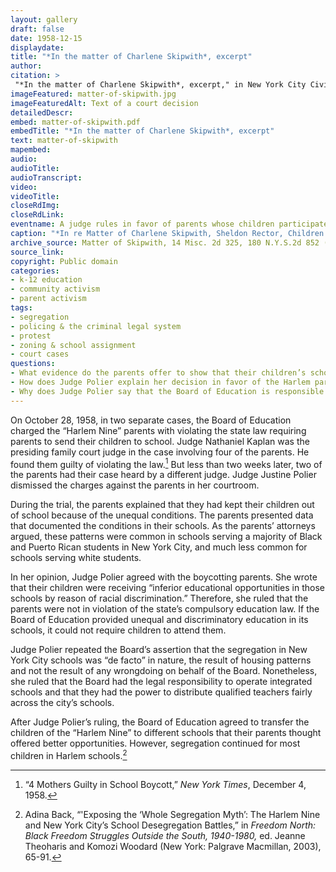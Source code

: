 ```yaml
--- 
layout: gallery
draft: false
date: 1958-12-15
displaydate: 
title: "*In the matter of Charlene Skipwith*, excerpt"
author: 
citation: >
 "*In the matter of Charlene Skipwith*, excerpt," in New York City Civil Rights History Project, Accessed: [Month Day, Year], https://nyccivilrightshistory.org/gallery/matter-of-skipwith.
imageFeatured: matter-of-skipwith.jpg
imageFeaturedAlt: Text of a court decision
detailedDescr: 
embed: matter-of-skipwith.pdf
embedTitle: "*In the matter of Charlene Skipwith*, excerpt"
text: matter-of-skipwith
mapembed: 
audio: 
audioTitle: 
audioTranscript: 
video: 
videoTitle: 
closeRdImg: 
closeRdLink: 
eventname: A judge rules in favor of parents whose children participated in the "Harlem Nine" boycott and were charged with neglect. 
caption: "*In re Matter of Charlene Skipwith, Sheldon Rector, Children Twelve Years of Age* was a 1958 family court case in which the parents of children participating in the “Harlem Nine” boycott were charged with neglect by the Board of Education. The judge ruled in favor of the parents."
archive_source: Matter of Skipwith, 14 Misc. 2d 325, 180 N.Y.S.2d 852 (N.Y. Dom. Rel. Ct. 1958)
source_link: 
copyright: Public domain
categories: 
- k-12 education
- community activism
- parent activism
tags: 
- segregation
- policing & the criminal legal system
- protest
- zoning & school assignment
- court cases
questions:
- What evidence do the parents offer to show that their children’s schools were unequal? 
- How does Judge Polier explain her decision in favor of the Harlem parents?
- Why does Judge Polier say that the Board of Education is responsible for desegregating schools?
--- 
```


On October 28, 1958, in two separate cases, the Board of Education charged the “Harlem Nine” parents with violating the state law requiring parents to send their children to school. Judge Nathaniel Kaplan was the presiding family court judge in the case involving four of the parents. He found them guilty of violating the law.[^1] But less than two weeks later, two of the parents had their case heard by a different judge. Judge Justine Polier dismissed the charges against the parents in her courtroom.

During the trial, the parents explained that they had kept their children out of school because of the unequal conditions. The parents presented data that documented the conditions in their schools. As the parents’ attorneys argued, these patterns were common in schools serving a majority of Black and Puerto Rican students in New York City, and much less common for schools serving white students.

In her opinion, Judge Polier agreed with the boycotting parents. She wrote that their children were receiving “inferior educational opportunities in those schools by reason of racial discrimination.” Therefore, she ruled that the parents were not in violation of the state’s compulsory education law. If the Board of Education provided unequal and discriminatory education in its schools, it could not require children to attend them.

Judge Polier repeated the Board’s assertion that the segregation in New York City schools was “de facto” in nature, the result of housing patterns and not the result of any wrongdoing on behalf of the Board. Nonetheless, she ruled that the Board had the legal responsibility to operate integrated schools and that they had the power to distribute qualified teachers fairly across the city’s schools.

After Judge Polier’s ruling, the Board of Education agreed to transfer the children of the “Harlem Nine” to different schools that their parents thought offered better opportunities. However, segregation continued for most children in Harlem schools.[^2]

[^1]: “4 Mothers Guilty in School Boycott,” *New York Times*, December 4, 1958.

[^2]: Adina Back, “'Exposing the ‘Whole Segregation Myth’: The Harlem Nine and New York City’s School Desegregation Battles,” in *Freedom North: Black Freedom Struggles Outside the South, 1940-1980,* ed. Jeanne Theoharis and Komozi Woodard (New York: Palgrave Macmillan, 2003), 65-91.

